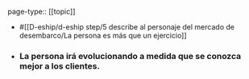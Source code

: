 page-type:: [[topic]]

- #[[D-eship/d-eship step/5 describe al personaje del mercado de desembarco/La persona es más que un ejercicio]]

- ### La persona irá evolucionando a medida que se conozca mejor a los clientes.



